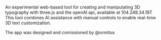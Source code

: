 An experimental web-based tool for creating and manipulating 3D typography with three.js and the openAI api, available at 104.248.34.197. This tool combines AI assistance with manual controls to enable real-time 3D text customization.

The app was designed and comissioned by @ormitus

